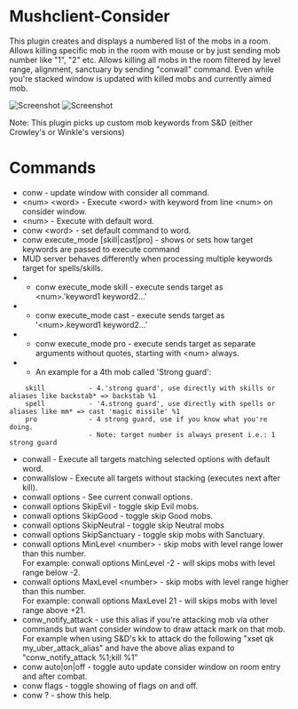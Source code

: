 # Mushclient-Consider

This plugin creates and displays a numbered list of the mobs in a room.
Allows killing specific mob in the room with mouse or by just sending mob number like "1", "2" etc.
Allows killing all mobs in the room filtered by level range, alignment, sanctuary by sending "conwall" command.
Even while you're stacked window is updated with killed mobs and currently aimed mob.

![Screenshot](https://user-images.githubusercontent.com/118027636/201795092-4040d6d7-4aff-401e-9f92-d13db66ddeae.jpg)
![Screenshot](https://user-images.githubusercontent.com/118027636/201498973-cc41e779-2336-4a27-a8e3-03e8b50606ae.jpg)

Note: This plugin picks up custom mob keywords from S&D (either Crowley's or Winkle's versions)
# Commands
  - conw - update window with consider all command.  
  - \<num\> \<word\> - Execute \<word\> with keyword from line \<num\> on consider window.  
  - \<num\> - Execute with default word.  
  - conw \<word\> - set default command to word.
  - conw execute_mode [skill|cast|pro] - shows or sets how target keywords are passed to execute command
  - MUD server behaves differently when processing multiple keywords target for spells/skills.
  - - conw execute_mode skill - execute sends target as \<num\>.'keyword1 keyword2...'
  - - conw execute_mode cast - execute sends target as '\<num\>.keyword1 keyword2...'
  - - conw execute_mode pro - execute sends target as separate arguments without quotes, starting with \<num\> always.
  - - An example for a 4th mob called 'Strong guard':
```                   
    skill           - 4.'strong guard', use directly with skills or aliases like backstab* => backstab %1
    spell           - '4.strong guard', use directly with spells or aliases like mm* => cast 'magic missile' %1
    pro             - 4 strong guard, use if you know what you're doing.
                    - Note: target number is always present i.e.: 1 strong guard
```
  - conwall - Execute all targets matching selected options with default word.  
  - conwallslow - Execute all targets without stacking (executes next after kill).  
  - conwall options - See current conwall options.  
  -   conwall options SkipEvil - toggle skip Evil mobs.  
  -   conwall options SkipGood - toggle skip Good mobs.
  -   conwall options SkipNeutral - toggle skip Neutral mobs
  -   conwall options SkipSanctuary - toggle skip mobs with Sanctuary.
  -   conwall options MinLevel \<number\> - skip mobs with level range lower than this number.  
        For example: conwall options MinLevel -2 - will skips mobs with level range below -2.  
  -   conwall options MaxLevel \<number\> - skip mobs with level range higher than this number.  
        For example: conwall options MaxLevel 21 - will skips mobs with level range above +21.
  - conw_notify_attack <target> - use this alias if you're attacking mob via other commands but
			want consider window to draw attack mark on that mob.
			For example when using S&D's kk to attack do the following "xset qk my_uber_attack_alias"
			and have the above alias expand to "conw_notify_attack %1;kill %1"
  - conw auto|on|off - toggle auto update consider window on room entry and after combat.  
  - conw flags - toggle showing of flags on and off.  
  - conw ? - show this help.  

